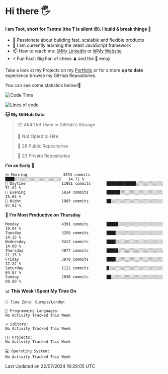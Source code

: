 # Hi there :raised_hand_with_fingers_splayed:
#### I am Tsot, short for Tsotne (the T is silent :wink:). I build & break things :space_invader:
- :telescope: Passionate about building fast, scalable and flexible products
- :seedling: I am currently learning the latest JavaScript framework 
- :mailbox: How to reach me: [@My LinkedIn](https://www.linkedin.com/in/tsotne-gvadzabia/) or [@My Website](https://tsotne.co.uk/contact)
- :zap: Fun Fact: Big Fan of chess ♟ and the 👾 emoji

Take a look at my Projects on my [Portfolio](https://tsotne.co.uk/) or for a more **up to date** experience browse my GitHub Repositories.

You can see some statistics below!:space_invader:
<!--START_SECTION:waka-->
![Code Time](http://img.shields.io/badge/Code%20Time-761%20hrs%202%20mins-blue)

![Lines of code](https://img.shields.io/badge/From%20Hello%20World%20I%27ve%20Written-8.2%20million%20lines%20of%20code-blue)

**🐱 My GitHub Data** 

> 📦 464.1 kB Used in GitHub's Storage 
 > 
> 🚫 Not Opted to Hire
 > 
> 📜 28 Public Repositories 
 > 
> 🔑 23 Private Repositories 
 > 
**I'm an Early 🐤** 

```text
🌞 Morning                3393 commits        ████░░░░░░░░░░░░░░░░░░░░░   14.71 % 
🌆 Daytime                11951 commits       █████████████░░░░░░░░░░░░   51.82 % 
🌃 Evening                5914 commits        ██████░░░░░░░░░░░░░░░░░░░   25.65 % 
🌙 Night                  1803 commits        ██░░░░░░░░░░░░░░░░░░░░░░░   07.82 % 
```
📅 **I'm Most Productive on Thursday** 

```text
Monday                   4391 commits        █████░░░░░░░░░░░░░░░░░░░░   19.04 % 
Tuesday                  3259 commits        ████░░░░░░░░░░░░░░░░░░░░░   14.13 % 
Wednesday                3412 commits        ████░░░░░░░░░░░░░░░░░░░░░   14.80 % 
Thursday                 4877 commits        █████░░░░░░░░░░░░░░░░░░░░   21.15 % 
Friday                   3970 commits        ████░░░░░░░░░░░░░░░░░░░░░   17.22 % 
Saturday                 1122 commits        █░░░░░░░░░░░░░░░░░░░░░░░░   04.87 % 
Sunday                   2030 commits        ██░░░░░░░░░░░░░░░░░░░░░░░   08.80 % 
```


📊 **This Week I Spent My Time On** 

```text
🕑︎ Time Zone: Europe/London

💬 Programming Languages: 
No Activity Tracked This Week

🔥 Editors: 
No Activity Tracked This Week

🐱‍💻 Projects: 
No Activity Tracked This Week

💻 Operating System: 
No Activity Tracked This Week
```


 Last Updated on 22/07/2024 16:29:05 UTC
<!--END_SECTION:waka-->
